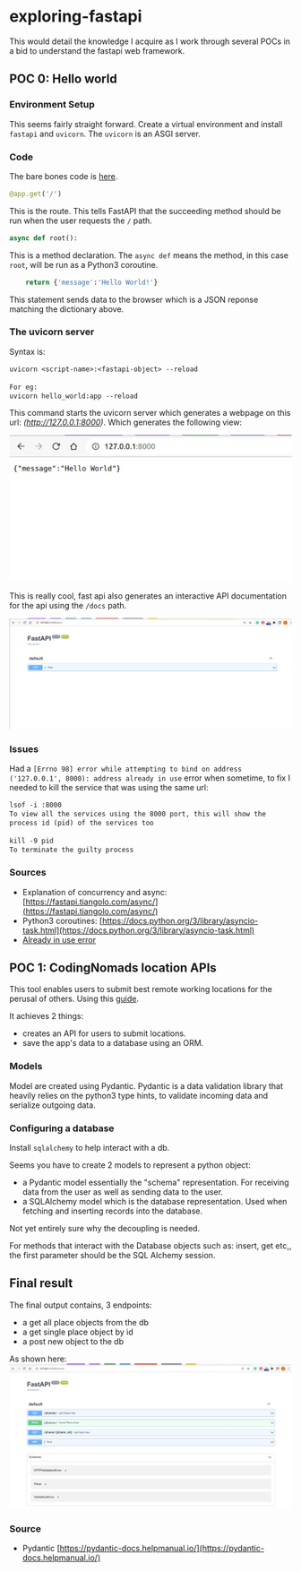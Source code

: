 # exploring-fastapi

This would detail the knowledge I acquire as I work through several POCs in a bid to understand the fastapi web framework.

## POC 0: Hello world

### Environment Setup

This seems fairly straight forward. Create a virtual environment and install `fastapi` and `uvicorn`. The `uvicorn` is an ASGI server.

### Code

The bare bones code is [here](https://github.com/cliffordEmmanuel/exploring-fastapi/blob/main/hello_world.py).

```python
@app.get('/')
```

This is the route. This tells FastAPI that the succeeding method should be run when the user requests the `/` path.

```python
async def root():
```

This is a method declaration. The `async def` means the method, in this case `root`, will be run as a Python3 coroutine.

```python
    return {'message':'Hello World!'}
```

This statement sends data to the browser which is a JSON reponse matching the dictionary above.

### The uvicorn server

Syntax is:

```terminal
uvicorn <script-name>:<fastapi-object> --reload

For eg:
uvicorn hello_world:app --reload
```

This command starts the uvicorn server which generates a webpage on this url: *(<http://127.0.0.1:8000>)*. Which generates the following view:

![hello world](/images/hello_world.jpg)

This is really cool, fast api also generates an interactive API documentation for the api using the `/docs` path.

![interactive docs](/images/interactive_docs.jpg)

### Issues

Had a `[Errno 98] error while attempting to bind on address ('127.0.0.1', 8000): address already in use` error when sometime, to fix I needed to kill the service that was using the same url:

```terminal
lsof -i :8000
To view all the services using the 8000 port, this will show the process id (pid) of the services too

kill -9 pid
To terminate the guilty process
```

### Sources

- Explanation of concurrency and async: [https://fastapi.tiangolo.com/async/](https://fastapi.tiangolo.com/async/)
- Python3 coroutines: [https://docs.python.org/3/library/asyncio-task.html](https://docs.python.org/3/library/asyncio-task.html)
- [Already in use error](https://www.codegrepper.com/code-examples/shell/uvicorn+ERROR%3A+%5BErrno+98%5D+Address+already+in+use)

## POC 1: CodingNomads location APIs

This tool enables users to submit best remote working locations for the perusal of others. Using this [guide](https://codingnomads.co/blog/python-fastapi-tutorial).

It achieves 2 things:

- creates an API for users to submit locations.
- save the app's data to a database using an ORM.

### Models

Model are created using Pydantic. Pydantic is a data validation library that heavily relies on the python3 type hints, to validate incoming data and serialize outgoing data.

### Configuring a database

Install `sqlalchemy` to help interact with a db.

Seems you have to create 2 models to represent a python object:

- a Pydantic model essentially the "schema" representation. For receiving data from the user as well as sending data to the user.
- a SQLAlchemy model which is the database representation. Used when fetching and inserting records into the database.

Not yet entirely sure why the decoupling is needed.

For methods that interact with the Database objects such as: insert, get etc,, the first parameter should be the SQL Alchemy session.

## Final result

The final output contains, 3 endpoints:

- a get all place objects from the db
- a get single place object by id
- a post new object to the db

As shown here:
![final api](/images/first_api.jpg)

### Source

- Pydantic [https://pydantic-docs.helpmanual.io/](https://pydantic-docs.helpmanual.io/)
